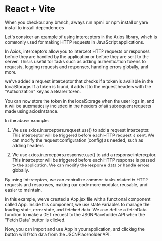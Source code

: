 # React + Vite

When you checkout any branch, always run npm i or npm install or yarn install to install dependencies

Let's consider an example of using interceptors in the Axios library, which is commonly used for making HTTP requests in JavaScript applications.

In Axios, interceptors allow you to intercept HTTP requests or responses before they are handled by the application or before they are sent to the server. This is useful for tasks such as adding authentication tokens to requests, logging requests and responses, handling errors globally, and more.

we've added a request interceptor that checks if a token is available in the localStorage. If a token is found, it adds it to the request headers with the "Authorization" key as a Bearer token.

You can now store the token in the localStorage when the user logs in, and it will be automatically included in the headers of all subsequent requests made using axiosInstance.

In the above example:

1. We use axios.interceptors.request.use() to add a request interceptor. This interceptor will be triggered before each HTTP request is sent. We can modify the request configuration (config) as needed, such as adding headers.

2. We use axios.interceptors.response.use() to add a response interceptor. This interceptor will be triggered before each HTTP response is passed to the application. We can modify the response data or handle errors globally.

By using interceptors, we can centralize common tasks related to HTTP requests and responses, making our code more modular, reusable, and easier to maintain.


In this example, we've created a App.jsx file with a functional component called App. Inside this component, we use state variables to manage the loading state, error state, and fetched data. We also define a fetchData function to make a GET request to the JSONPlaceholder API when the "Fetch Data" button is clicked.

Now, you can import and use App in your application, and clicking the button will fetch data from the JSONPlaceholder API.